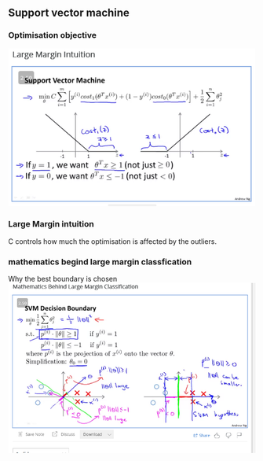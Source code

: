 ## Support vector machine

### Optimisation objective

![](svm.png)

### Large Margin intuition

C controls how much the optimisation is affected by the outliers.

### mathematics begind large margin classfication

Why the best boundary is chosen
![](decision_boundary.png)

